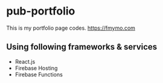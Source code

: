 # pub-portfolio

This is my portfolio page codes.
https://fmymo.com


## Using following frameworks & services
* React.js
* Firebase Hosting
* Firebase Functions